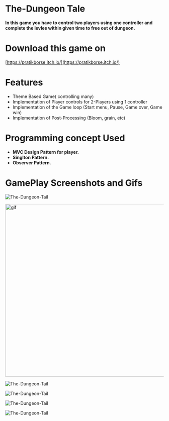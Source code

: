 # The-Dungeon Tale
**In this game you have to control two players using one controller and complete the levles within given time to free out of dungeon.**

# Download this game on
[https://pratikborse.itch.io/](https://pratikborse.itch.io/)

# Features 
- Theme Based Game( controlling many)
- Implementation of Player controls for 2-Players using 1 controller 
- Implementation of the Game loop (Start menu, Pause, Game over, Game win)
- Implementation of Post-Processing (Bloom, grain, etc) 

# Programming concept Used
- **MVC Design Pattern for player.**
- **Singlton Pattern.**
- **Observer Pattern.**


# GamePlay Screenshots and Gifs

![The-Dungeon-Tail](https://github.com/Zepar99/The-Dungeon-Tail/blob/main/GAME%20JAM%20-%20L1%20-%20PC%2C%20Mac%20%26%20Linux%20Standalone%20-%20Unity%202020.3.21f1%20Personal%20_DX11_%2012_8_2021%204_11_17%20PM%20(2).png)

<p><img align ="center" alt = "gif" src="https://github.com/Zepar99/The-Dungeon-Tail/blob/main/GAME_JAM_-_Menu_-_PC__Mac___Linux_Standalone_-_Unity_2020_3_21f1_Personal__DX11__2021-12-06_17-07-14_AdobeCreativeCloudExpress.gif" width="1080" height="550" /></p>

![The-Dungeon-Tail](https://github.com/Zepar99/The-Dungeon-Tail/blob/main/GAME%20JAM%20-%20L1%20-%20PC%2C%20Mac%20%26%20Linux%20Standalone%20-%20Unity%202020.3.21f1%20Personal%20_DX11_%2012_8_2021%204_08_00%20PM%20(2).png)

![The-Dungeon-Tail](https://github.com/Zepar99/The-Dungeon-Tail/blob/main/GAME%20JAM%20-%20L1%20-%20PC%2C%20Mac%20%26%20Linux%20Standalone%20-%20Unity%202020.3.21f1%20Personal%20_DX11_%2012_8_2021%204_11_17%20PM%20(3).png)

![The-Dungeon-Tail](https://github.com/Zepar99/The-Dungeon-Tail/blob/main/GAME%20JAM%20-%20L1%20-%20PC%2C%20Mac%20%26%20Linux%20Standalone%20-%20Unity%202020.3.21f1%20Personal%20_DX11_%2012_8_2021%204_40_30%20PM.png)

![The-Dungeon-Tail](https://github.com/Zepar99/The-Dungeon-Tail/blob/main/GAME%20JAM%20-%20L4%20-%20PC%2C%20Mac%20%26%20Linux%20Standalone%20-%20Unity%202020.3.21f1%20Personal%20_DX11_%2012_6_2021%205_11_48%20PM.png)
